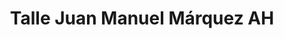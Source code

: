 ---
title: "Talle Juan Manuel Márquez AH"
url: /marianao/talle-juan-manuel-marquez-ah/
shop: reparación de automóviles
---